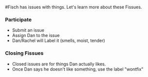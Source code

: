 #Fisch has issues with things. Let's learn more about these Fissues.

### Participate
- Submit an issue
- Assign Dan to the issue
- Dan/Rachel will Label it (smells, moist, tender)

### Closing Fissues
- Closed issues are for things Dan actually likes.
- Once Dan says he doesn't like something, use the label "wontfix"
